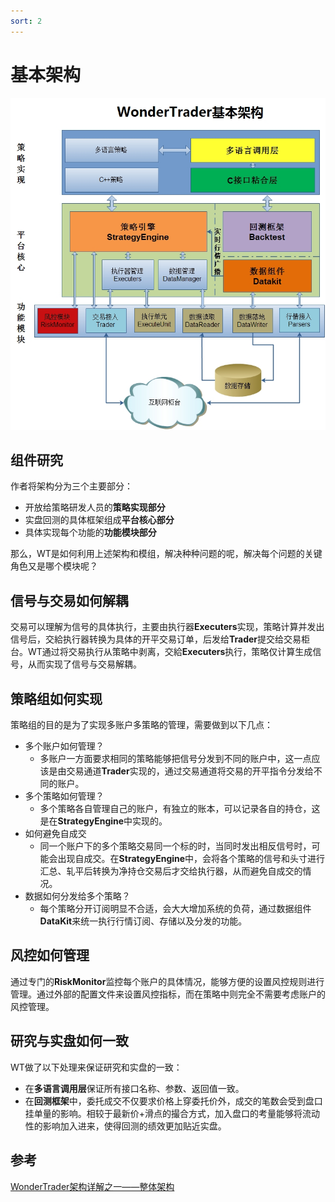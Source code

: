```yaml
---
sort: 2
---
```


# 基本架构

![png](../assets/images/2.架构分析/基本架构.jpg)

## 组件研究

作者将架构分为三个主要部分：

- 开放给策略研发人员的**策略实现部分**
- 实盘回测的具体框架组成**平台核心部分**
- 具体实现每个功能的**功能模块部分**

那么，WT是如何利用上述架构和模组，解决种种问题的呢，解决每个问题的关键角色又是哪个模块呢？

## 信号与交易如何解耦

交易可以理解为信号的具体执行，主要由执行器**Executers**实现，策略计算并发出信号后，交給执行器转换为具体的开平交易订单，后发给**Trader**提交给交易柜台。WT通过将交易执行从策略中剥离，交給**Executers**执行，策略仅计算生成信号，从而实现了信号与交易解耦。

## 策略组如何实现

策略组的目的是为了实现多账户多策略的管理，需要做到以下几点：

- 多个账户如何管理？
  - 多账户一方面要求相同的策略能够把信号分发到不同的账户中，这一点应该是由交易通道**Trader**实现的，通过交易通道将交易的开平指令分发给不同的账户。
- 多个策略如何管理？
  - 多个策略各自管理自己的账户，有独立的账本，可以记录各自的持仓，这是在**StrategyEngine**中实现的。
- 如何避免自成交
  - 同一个账户下的多个策略交易同一个标的时，当同时发出相反信号时，可能会出现自成交。在**StrategyEngine**中，会将各个策略的信号和头寸进行汇总、轧平后转换为净持仓交易后才交给执行器，从而避免自成交的情况。
- 数据如何分发给多个策略？
  - 每个策略分开订阅明显不合适，会大大增加系统的负荷，通过数据组件**DataKit**来统一执行行情订阅、存储以及分发的功能。

## 风控如何管理

通过专门的**RiskMonitor**监控每个账户的具体情况，能够方便的设置风控规则进行管理。通过外部的配置文件来设置风控指标，而在策略中则完全不需要考虑账户的风控管理。

## 研究与实盘如何一致

WT做了以下处理来保证研究和实盘的一致：

- 在**多语言调用层**保证所有接口名称、参数、返回值一致。
- 在**回测框架**中，委托成交不仅要求价格上穿委托价外，成交的笔数会受到盘口挂单量的影响。相较于最新价+滑点的撮合方式，加入盘口的考量能够将流动性的影响加入进来，使得回测的绩效更加贴近实盘。

## 参考

[WonderTrader架构详解之一——整体架构](https://zhuanlan.zhihu.com/p/357101634)